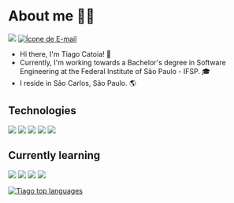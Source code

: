 # About me 👨‍💻
[<img src="https://img.icons8.com/color/48/000000/linkedin.png"/>](https://www.linkedin.com/in/tiago-catoia-91a176277/)
[![Ícone de E-mail](https://img.icons8.com/color/48/000000/email.png)](mailto:tiagocsz@hotmail.com)




- Hi there, I'm Tiago Catoia! 👋
- Currently, I'm working towards a Bachelor's degree in Software Engineering at the Federal Institute of São Paulo - IFSP. 🎓
- I reside in São Carlos, São Paulo. 🌎

## Technologies
[<img src="https://img.icons8.com/color/48/000000/python.png"/>](https://www.python.org/)
[<img src="https://img.icons8.com/color/48/000000/html-5.png"/>](https://developer.mozilla.org/en-US/docs/Web/HTML)
[<img src="https://img.icons8.com/color/48/000000/css3.png"/>](https://developer.mozilla.org/en-US/docs/Web/CSS)
[<img src="https://img.icons8.com/color/48/000000/javascript.png"/>](https://developer.mozilla.org/en-US/docs/Web/JavaScript)
[<img src="https://img.icons8.com/color/48/000000/c-programming.png"/>](https://en.cppreference.com/w/c/language)

## Currently learning
[<img src="https://img.icons8.com/color/48/000000/react-native.png"/>](https://reactjs.org/)
[<img src="https://img.icons8.com/color/48/000000/nodejs.png"/>](https://nodejs.org/)
[<img src="https://img.icons8.com/color/48/000000/java-coffee-cup-logo.png"/>](https://www.java.com/)
[<img src="https://img.icons8.com/color/48/000000/postgreesql.png"/>](https://www.postgresql.org/)

<div align="left">
  
[![Tiago top languages](https://github-readme-stats.vercel.app/api/top-langs/?username=TiagoCatoia&theme=dark)](https://github.com/anuraghazra/github-readme-stats)
  
 </div>
 
